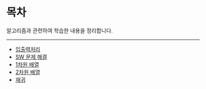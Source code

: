 # 목차

알고리즘과 관련하여 학습한 내용을 정리합니다.

<hr>

- [입출력처리](입출력처리.md)
- [SW 문제 해결](SW문제해결.md)
- [1차원 배열](1차원배열.md)
- [2차원 배열](2차원배열.md)
- [재귀](재귀.md)